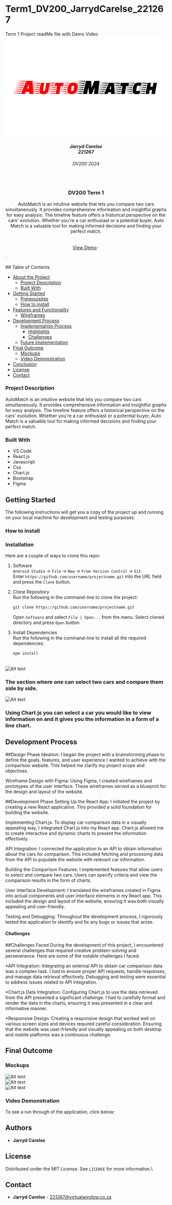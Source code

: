 # Term1_DV200_JarrydCarelse_221267
Term 1 Project readMe file with Demo Video
![Alt text](headeram.jpg)
<h5 align="center" style="padding:0;margin:0;">Jarryd Carelse</h5>
<h5 align="center" style="padding:0;margin:0;">221267</h5>
<h6 align="center">DV200 2024</h6>
</br>
<p align="center">

  
  
  <h3 align="center">DV200 Term 1</h3>

  <p align="center">
    AutoMatch is an intuitive website that lets you compare two cars simultaneously. It provides comprehensive information and insightful graphs for easy analysis. The timeline feature offers a historical perspective on the cars' evolution. Whether you're a car enthusiast or a potential buyer, Auto Match is a valuable tool for making informed decisions and finding your perfect match.
 <br>
    
   <br />
   <br />
<a href="[https://drive.google.com/file/d/your-file-id/view](https://drive.google.com/drive/folders/1Ouls7Pp b2Ql ipC3DQ3DyM7F-GYMtf5?usp=drive)">View Demo</a>
    ·
  
    ·
   
</p>
<!-- TABLE OF CONTENTS -->
## Table of Contents

* [About the Project](#about-the-project)
  * [Project Description](#project-description)
  * [Built With](#built-with)
* [Getting Started](#getting-started)
  * [Prerequisites](#prerequisites)
  * [How to install](#how-to-install)
* [Features and Functionality](#features-and-functionality)
   * [Wireframes](#wireframes)
* [Development Process](#development-process)
   * [Implementation Process](#implementation-process)
        * [Highlights](#highlights)
        * [Challenges](#challenges)
   * [Future Implementation](#peer-reviews)
* [Final Outcome](#final-outcome)
    * [Mockups](#mockups)
    * [Video Demonstration](#video-demonstration)
* [Conclusion](#conclusion)
* [License](#license)
* [Contact](#contact)


<!--PROJECT DESCRIPTION-->

### Project Description

AutoMatch is an intuitive website that lets you compare two cars simultaneously. It provides comprehensive information and insightful graphs for easy analysis. The timeline feature offers a historical perspective on the cars' evolution. Whether you're a car enthusiast or a potential buyer, Auto Match is a valuable tool for making informed decisions and finding your perfect match.


### Built With

* VS Code
* React.js
* Javascript
* Css
* Chart.js
* Bootstrap
* Figma

<!-- GETTING STARTED -->
<!-- Make sure to add appropriate information about what prerequesite technologies the user would need and also the steps to install your project on their own mashines -->
## Getting Started

The following instructions will get you a copy of the project up and running on your local machine for development and testing purposes.

### How to install

### Installation
Here are a couple of ways to clone this repo:

1. Software </br>
`Android Studio` -> `File` -> `New` -> `From Version Control` -> `Git`</br>
Enter `https://github.com/username/projectname.git` into the URL field and press the `Clone` button.

2. Clone Repository </br>
Run the following in the command-line to clone the project:
   ```sh
   git clone https://github.com/username/projectname.git
   ```
    Open `Software` and select `File | Open...` from the menu. Select cloned directory and press `Open` button

3. Install Dependencies </br>
Run the following in the command-line to install all the required dependencies:
   ```sh
   npm install
  
<!-- FEATURES AND FUNCTIONALITY-->
![Alt text](compare.jpg
)
### The section where one can select two cars and compare them side by side.


![Alt text](chart.jpg
)
### Using Chart.js you can select a car you would like to view information on and it gives you the information in a form of a line chart.



## Development Process

##Design Phase
Ideation: I began the project with a brainstorming phase to define the goals, features, and user experience I wanted to achieve with the comparison website. This helped me clarify my project scope and objectives.

Wireframe Design with Figma: Using Figma, I created wireframes and prototypes of the user interface. These wireframes served as a blueprint for the design and layout of the website.

##Development Phase
Setting Up the React App: I initiated the project by creating a new React application. This provided a solid foundation for building the website.

Implementing Chart.js: To display car comparison data in a visually appealing way, I integrated Chart.js into my React app. Chart.js allowed me to create interactive and dynamic charts to present the information effectively.

API Integration: I connected the application to an API to obtain information about the cars for comparison. This included fetching and processing data from the API to populate the website with relevant car information.

Building the Comparison Features: I implemented features that allow users to select and compare two cars. Users can specify criteria and view the comparison results in the form of charts.

User Interface Development: I translated the wireframes created in Figma into actual components and user interface elements in my React app. This included the design and layout of the website, ensuring it was both visually appealing and user-friendly.

Testing and Debugging: Throughout the development process, I rigorously tested the application to identify and fix any bugs or issues that arose.

#### Challenges
##Challenges Faced
During the development of this project, I encountered several challenges that required creative problem-solving and perseverance. Here are some of the notable challenges I faced:

*API Integration: Integrating an external API to obtain car comparison data was a complex task. I had to ensure proper API requests, handle responses, and manage data retrieval effectively. Debugging and testing were essential to address issues related to API integration.

*Chart.js Data Integration: Configuring Chart.js to use the data retrieved from the API presented a significant challenge. I had to carefully format and render the data in the charts, ensuring it was presented in a clear and informative manner.

*Responsive Design: Creating a responsive design that worked well on various screen sizes and devices required careful consideration. Ensuring that the website was user-friendly and visually appealing on both desktop and mobile platforms was a continuous challenge.

<!-- MOCKUPS -->
## Final Outcome

### Mockups
![Alt text](home.jpg
)
<br>
![Alt text](compare.jpg
)
<br>
![Alt text](chart.jpg
)

<!-- VIDEO DEMONSTRATION -->
### Video Demonstration

To see a run through of the application, click below:


<!-- AUTHORS -->
## Authors

* **Jarryd Carelse** 

<!-- LICENSE -->
## License

Distributed under the MIT License. See `LICENSE` for more information.\

<!-- LICENSE -->
## Contact

* **Jarryd Carelse** - [221267@virtualwindow.co.za](mailto:email@address)
